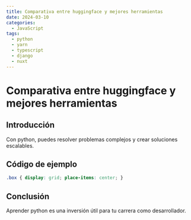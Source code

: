 ```yaml
---
title: Comparativa entre huggingface y mejores herramientas
date: 2024-03-10
categories:
  - JavaScript
tags:
  - python
  - yarn
  - typescript
  - django
  - nuxt
---
```


# Comparativa entre huggingface y mejores herramientas

## Introducción

Con python, puedes resolver problemas complejos y crear soluciones escalables.

## Código de ejemplo

```css
.box { display: grid; place-items: center; }
```

## Conclusión

Aprender python es una inversión útil para tu carrera como desarrollador.